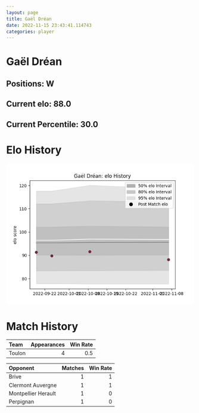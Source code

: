 ```yaml
---  
layout: page  
title: Gaël Dréan  
date: 2022-11-15 23:43:41.114743  
categories: player  
---
```

# Gaël Dréan

## Positions: W

## Current elo: 88.0

## Current Percentile: 30.0

# Elo History


![elo history](history_GaëlDréan.png)
# Match History


| Team   |   Appearances |   Win Rate |
|:-------|--------------:|-----------:|
| Toulon |             4 |        0.5 |

| Opponent            |   Matches |   Win Rate |
|:--------------------|----------:|-----------:|
| Brive               |         1 |          1 |
| Clermont Auvergne   |         1 |          1 |
| Montpellier Herault |         1 |          0 |
| Perpignan           |         1 |          0 |